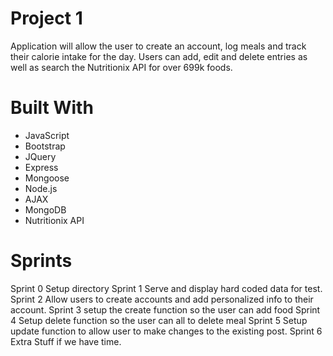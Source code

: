 # Project 1

Application will allow the user to create an account, log meals and track their calorie intake for the day. Users can add, edit and delete entries as well as search the Nutritionix API for over 699k foods. 


# Built With

- JavaScript
- Bootstrap
- JQuery 
- Express
- Mongoose
- Node.js
- AJAX 
- MongoDB 
- Nutritionix API

# Sprints 
Sprint 0
Setup directory
Sprint 1
Serve and display hard coded data for test.
Sprint 2
Allow users to create accounts and add personalized info to their account.
Sprint 3
setup the create function so the user can add food
Sprint 4
Setup delete function so the user can all to delete meal
Sprint 5
Setup update function to allow user to make changes to the existing post.
Sprint 6
Extra Stuff if we have time.

